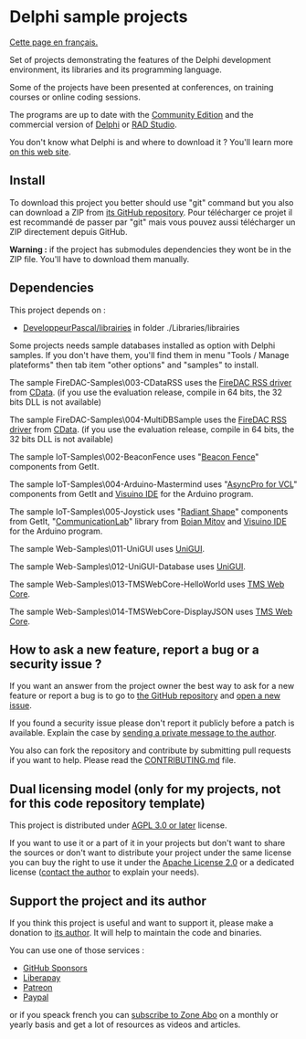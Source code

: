 # Delphi sample projects

[Cette page en français.](LISEZMOI.md)

Set of projects demonstrating the features of the Delphi development environment, its libraries and its programming language.

Some of the projects have been presented at conferences, on training courses or online coding sessions.

The programs are up to date with the [Community Edition](https://www.embarcadero.com/products/delphi/starter) and the commercial version of [Delphi](https://www.embarcadero.com/products/delphi) or [RAD Studio](https://www.embarcadero.com/products/rad-studio).

You don't know what Delphi is and where to download it ? You'll learn more [on this web site](https://delphi-resources.developpeur-pascal.fr/).

## Install

To download this project you better should use "git" command but you also can download a ZIP from [its GitHub repository](https://github.com/DeveloppeurPascal/Delphi-samples).
Pour télécharger ce projet il est recommandé de passer par "git" mais vous pouvez aussi télécharger un ZIP directement depuis GitHub.

**Warning :** if the project has submodules dependencies they wont be in the ZIP file. You'll have to download them manually.

## Dependencies

This project depends on :

* [DeveloppeurPascal/librairies](https://github.com/DeveloppeurPascal/librairies) in folder ./Libraries/librairies

Some projects needs sample databases installed as option with Delphi samples. If you don't have them, you'll find them in menu "Tools / Manage plateforms" then tab item "other options" and "samples" to install.

The sample FireDAC-Samples\003-CDataRSS uses the [FireDAC RSS driver](https://cdata.com/drivers/rss/firedac/) from [CData](https://cdata.com/).
(if you use the evaluation release, compile in 64 bits, the 32 bits DLL is not available)

The sample FireDAC-Samples\004-MultiDBSample uses the [FireDAC RSS driver](https://cdata.com/drivers/rss/firedac/) from [CData](https://cdata.com/).
(if you use the evaluation release, compile in 64 bits, the 32 bits DLL is not available)

The sample IoT-Samples\002-BeaconFence uses "[Beacon Fence](https://getitnow.embarcadero.com/beaconfence/)" components from GetIt.

The sample IoT-Samples\004-Arduino-Mastermind uses "[AsyncPro for VCL](https://getitnow.embarcadero.com/AsyncPro-Sydney/)" components from GetIt and [Visuino IDE](https://www.visuino.com/) for the Arduino program.

The sample IoT-Samples\005-Joystick uses "[Radiant Shape](https://getitnow.embarcadero.com/bonus-radiant-shapes/)" components from GetIt, "[CommunicationLab](https://mitov.com/products/communicationlab)" library from [Boian Mitov](https://mitov.com/) and [Visuino IDE](https://www.visuino.com/) for the Arduino program.

The sample Web-Samples\011-UniGUI uses [UniGUI](http://www.unigui.com/).

The sample Web-Samples\012-UniGUI-Database uses [UniGUI](http://www.unigui.com/).

The sample Web-Samples\013-TMSWebCore-HelloWorld uses [TMS Web Core](https://www.tmssoftware.com/site/tmswebcoreintro.asp).

The sample Web-Samples\014-TMSWebCore-DisplayJSON uses [TMS Web Core](https://www.tmssoftware.com/site/tmswebcoreintro.asp).

## How to ask a new feature, report a bug or a security issue ?

If you want an answer from the project owner the best way to ask for a new feature or report a bug is to go to [the GitHub repository](https://github.com/DeveloppeurPascal/Delphi-samples) and [open a new issue](https://github.com/DeveloppeurPascal/Delphi-samples/issues).

If you found a security issue please don't report it publicly before a patch is available. Explain the case by [sending a private message to the author](https://developpeur-pascal.fr/nous-contacter.php).

You also can fork the repository and contribute by submitting pull requests if you want to help. Please read the [CONTRIBUTING.md](CONTRIBUTING.md) file.

## Dual licensing model (only for my projects, not for this code repository template)

This project is distributed under [AGPL 3.0 or later](https://choosealicense.com/licenses/agpl-3.0/) license.

If you want to use it or a part of it in your projects but don't want to share the sources or don't want to distribute your project under the same license you can buy the right to use it under the [Apache License 2.0](https://choosealicense.com/licenses/apache-2.0/) or a dedicated license ([contact the author](https://developpeur-pascal.fr/nous-contacter.php) to explain your needs).

## Support the project and its author

If you think this project is useful and want to support it, please make a donation to [its author](https://github.com/DeveloppeurPascal). It will help to maintain the code and binaries.

You can use one of those services :

* [GitHub Sponsors](https://github.com/sponsors/DeveloppeurPascal)
* [Liberapay](https://liberapay.com/PatrickPremartin)
* [Patreon](https://www.patreon.com/patrickpremartin)
* [Paypal](https://www.paypal.com/paypalme/patrickpremartin)

or if you speack french you can [subscribe to Zone Abo](https://zone-abo.fr/nos-abonnements.php) on a monthly or yearly basis and get a lot of resources as videos and articles.
